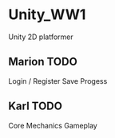# Unity_WW1
Unity 2D platformer

## Marion TODO
Login / Register
Save Progess

## Karl TODO
Core Mechanics
Gameplay
